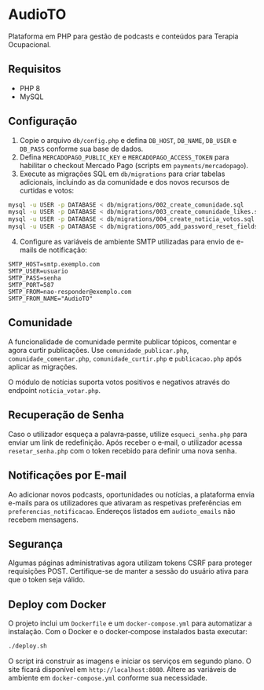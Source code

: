 # AudioTO

Plataforma em PHP para gestão de podcasts e conteúdos para Terapia Ocupacional.

## Requisitos
- PHP 8
- MySQL

## Configuração

1. Copie o arquivo `db/config.php` e defina `DB_HOST`, `DB_NAME`, `DB_USER` e `DB_PASS` conforme sua base de dados.
2. Defina `MERCADOPAGO_PUBLIC_KEY` e `MERCADOPAGO_ACCESS_TOKEN` para habilitar o checkout Mercado Pago (scripts em `payments/mercadopago`).
3. Execute as migrações SQL em `db/migrations` para criar tabelas adicionais, incluindo as da comunidade e dos novos recursos de curtidas e votos:

```bash
mysql -u USER -p DATABASE < db/migrations/002_create_comunidade.sql
mysql -u USER -p DATABASE < db/migrations/003_create_comunidade_likes.sql
mysql -u USER -p DATABASE < db/migrations/004_create_noticia_votos.sql
mysql -u USER -p DATABASE < db/migrations/005_add_password_reset_fields.sql
```
4. Configure as variáveis de ambiente SMTP utilizadas para envio de e-mails de notificação:

```
SMTP_HOST=smtp.exemplo.com
SMTP_USER=usuario
SMTP_PASS=senha
SMTP_PORT=587
SMTP_FROM=nao-responder@exemplo.com
SMTP_FROM_NAME="AudioTO"
```

## Comunidade

A funcionalidade de comunidade permite publicar tópicos, comentar e agora curtir publicações. Use `comunidade_publicar.php`, `comunidade_comentar.php`, `comunidade_curtir.php` e `publicacao.php` após aplicar as migrações.

O módulo de notícias suporta votos positivos e negativos através do endpoint `noticia_votar.php`.

## Recuperação de Senha

Caso o utilizador esqueça a palavra‑passe, utilize `esqueci_senha.php` para enviar um link de redefinição. Após receber o e‑mail, o utilizador acessa `resetar_senha.php` com o token recebido para definir uma nova senha.

## Notificações por E-mail

Ao adicionar novos podcasts, oportunidades ou notícias, a plataforma envia e-mails para os utilizadores que ativaram as respetivas preferências em `preferencias_notificacao`. Endereços listados em `audioto_emails` não recebem mensagens.


## Segurança

Algumas páginas administrativas agora utilizam tokens CSRF para proteger requisições POST. Certifique-se de manter a sessão do usuário ativa para que o token seja válido.

## Deploy com Docker

O projeto inclui um `Dockerfile` e um `docker-compose.yml` para automatizar a instalação.
Com o Docker e o docker‑compose instalados basta executar:

```bash
./deploy.sh
```

O script irá construir as imagens e iniciar os serviços em segundo plano.
O site ficará disponível em `http://localhost:8080`.
Altere as variáveis de ambiente em `docker-compose.yml` conforme sua necessidade.

